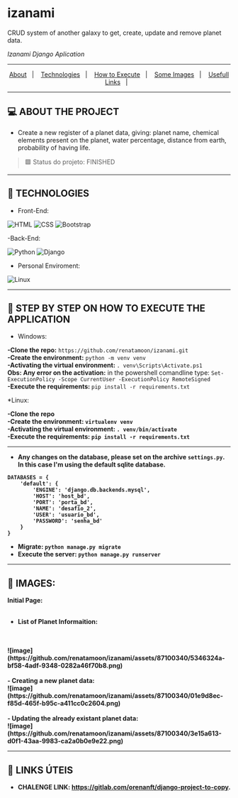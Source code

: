 # izanami
CRUD system of another galaxy to get, create, update and remove planet data.

<i>Izanami Django Aplication</i>

<hr>
<p align="center">
  <a href="#desafio">About</a>&nbsp;&nbsp;&nbsp;|&nbsp;&nbsp;&nbsp;
  <a href="#tecnologias">Technologies</a>&nbsp;&nbsp;&nbsp;|&nbsp;&nbsp;&nbsp;
  <a href="#instalacao">How to Execute</a>&nbsp;&nbsp;&nbsp;|&nbsp;&nbsp;&nbsp;  
  <a href="#imagens">Some Images</a>&nbsp;&nbsp;&nbsp;|&nbsp;&nbsp;&nbsp; 
  <a href="#links_apps">Usefull Links</a>&nbsp;&nbsp;&nbsp;|&nbsp;&nbsp;&nbsp;
</p>
<hr>

## <a id="desafio"> 💻 ABOUT THE PROJECT </a><br>

- Create a new register of a planet data, giving: planet name, chemical elements present on the planet, water percentage, distance from earth, probability of having life.


> 🟩  Status do projeto: FINISHED <br>
<hr>
  
  ## <a id="tecnologias"> 🧪 TECHNOLOGIES </a>

- Front-End:

![HTML](https://img.shields.io/badge/HTML5-E34F26?style=for-the-badge&logo=html5&logoColor=white)
![CSS](https://img.shields.io/badge/CSS3-1572B6?style=for-the-badge&logo=css3&logoColor=white)
![Bootstrap](https://img.shields.io/badge/Bootstrap-563D7C?style=for-the-badge&logo=bootstrap&logoColor=white)

-Back-End:

![Python](https://img.shields.io/badge/Python-3776AB?style=for-the-badge&logo=python&logoColor=white)
![Django](https://img.shields.io/badge/Django-092E20?style=for-the-badge&logo=django&logoColor=green)

- Personal Enviroment:

![Linux](https://img.shields.io/badge/Linux-FCC624?style=for-the-badge&logo=linux&logoColor=black)

<hr>

## <a id="instalacao"> 🔴 STEP BY STEP ON HOW TO EXECUTE THE APPLICATION </a> 

* Windows:

<b>-Clone the repo:</b> `https://github.com/renatamoon/izanami.git` <br>
<b>-Create the environment:</b> `python -m venv venv`<br>
<b>-Activating the virtual environment: </b>`. venv\Scripts\Activate.ps1`<br>
<b>Obs: Any error on the activation:</b> in the powershell comandline type: `Set-ExecutionPolicy -Scope CurrentUser -ExecutionPolicy RemoteSigned`<br>
<b>-Execute the requirements: </b>`pip install -r requirements.txt`<br>

*Linux:

<b>-Clone the repo<br>
<b>-Create the environment:</b> `virtualenv venv`<br>
<b>-Activating the virtual environment:</b> `. venv/bin/activate`<br>
<b>-Execute the requirements:</b> `pip install -r requirements.txt`<br>
  
 <hr> 
  
* Any changes on the database, please set on the archive <b>`settings.py`</b>. In this case I'm using the default sqlite database.<br>

```
DATABASES = {
    'default': {
        'ENGINE': 'django.db.backends.mysql',
        'HOST': 'host_bd',
        'PORT': 'porta_bd',
        'NAME': 'desafio_2',
        'USER': 'usuario_bd',
        'PASSWORD': 'senha_bd'    
    }
}
```

- Migrate: `python manage.py migrate` <br>
- Execute the server: `python manage.py runserver` <br>
  
<hr>

## <a id="imagens"> 🔴 IMAGES: </a> 

Initial Page: <br>
<br>
- List of Planet Informaition:
<br>
<br>
![image](https://github.com/renatamoon/izanami/assets/87100340/5346324a-bf58-4adf-9348-0282a46f70b8.png)
<br>
<br>
- Creating a new planet data:
<br>
![image](https://github.com/renatamoon/izanami/assets/87100340/01e9d8ec-f85d-465f-b95c-a411cc0c2604.png)

<br>
<br>
- Updating the already existant planet data:
<br>
![image](https://github.com/renatamoon/izanami/assets/87100340/3e15a613-d0f1-43aa-9983-ca2a0b0e9e22.png)

<br>
<hr>
  
## <a id="links_apps"> 🔴 LINKS ÚTEIS </a> 

* CHALENGE LINK: https://gitlab.com/orenanft/django-project-to-copy.
